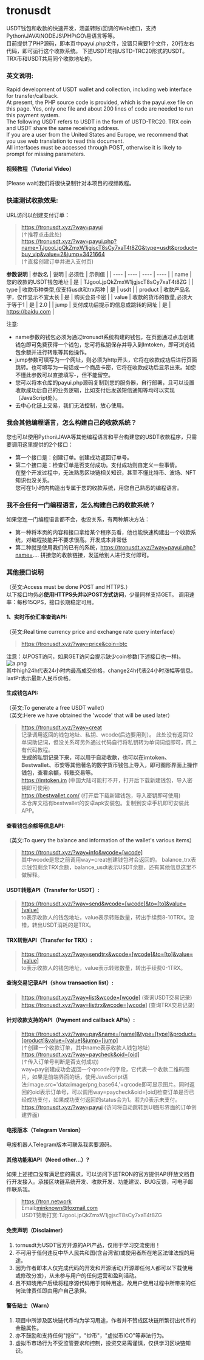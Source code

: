 # tronusdt
USDT钱包和收款的快速开发，涵盖转账\回调的Web接口，支持Python\JAVA\NODEJS\PHP\GO\易语言等等。  
目前提供了PHP源码，即本页中payui.php文件，没错只需要1个文件，20行左右代码，即可运行这个收款系统。
下述USDT均指USTD-TRC20形式的USDT。TRX币和USDT共用同个收款地址的。  

### 英文说明:
Rapid development of USDT wallet and collection, including web interface for transfer/callback.  
At present, the PHP source code is provided, which is the payui.exe file on this page. Yes, only one file and about 200 lines of code are needed to run this payment system.   
The following USDT refers to USDT in the form of USTD-TRC20. TRX coin and USDT share the same receiving address.  
If you are a user from the United States and Europe, we recommend that you use web translation to read this document.  
All interfaces must be accessed through POST, otherwise it is likely to prompt for missing parameters.  

#### 视频教程（Tutorial Video）  
[Please wait]我们将很快录制针对本项目的视频教程。   

### 快速测试收款效果:
URL访问以创建支付订单：
>https://tronusdt.xyz/?way=payui  
  (↑推荐点击此处)    
>https://tronusdt.xyz/?way=payui.php?name=TJgooLjpQkZmxW1jgjscT8sCy7xaT4t8ZG&type=usdt&product=buy_vip&value=2&jump=3421664  
 (↑直接创建订单并进入支付页)  

**参数说明**
|  参数名   | 说明  | 必须性  |  示例值  |
|  ----  | ----  |   ----  |  ----  |
| name  | 您的收款的USDT钱包地址 |  是 | TJgooLjpQkZmxW1jgjscT8sCy7xaT4t8ZG | 
| type  | 收款币种类型,仅支持usdt和trx两种 | 是 | usdt | 
| product  | 收款产品名字，仅作显示不宜太长 | 是 | 购买会员卡密 | 
| value  | 收款的货币的数量,必须大于等于1 | 是 | 2.0 | 
| jump  | 支付成功后提示的信息或跳转的网址 | 是 | https://baidu.com | 

注意:
+ name参数的钱包必须为通过tronusdt系统构建的钱包，在页面通过点击创建钱包即可免费获得一个钱包，您可将私钥保存并导入到Imtoken，即可浏览钱包余额并进行转账等其他操作。  
+ jump参数可填写为一个网址，则必须为http开头，它将在收款成功后进行页面跳转。也可填写为一句话或一个商品卡密，它将在收款成功后显示出来。如您不懂此参数可以直接填写-，但不能留空。
+ 您可以将本仓库的payui.php源码复制到您的服务器，自行部署，且可以设置收款成功后自己的业务逻辑，比如支付后发送短信通知等均可以实现（JavaScript处）。
+ 去中心化链上交易，我们无法控制，放心使用。  
  
### 我会其他编程语言，怎么构建自己的收款系统？
您也可以使用Python\JAVA等其他编程语言和平台构建您的USDT收款程序，只需要调用这里提供的2个接口：  
+ 第一个接口是：创建订单。创建成功返回订单号。
+ 第二个接口是：检查订单是否支付成功。支付成功则自定义一些事情。     
在整个开发过程中，无法熟悉区块链相关知识，甚至不懂比特币、波场、NFT知识也没关系。   
您可在1小时内构造出专属于您的收款系统，用您自己熟悉的编程语言。 

### 我不会任何一门编程语言，怎么构建自己的收款系统？
 
如果您连一门编程语言都不会，也没关系，有两种解决方法：  
+ 第一种将本页的内容和接口拿给某个程序员看，他也能快速构建出一个收款系统，对编程技能并不要求很高。开发成本非常低  
+ 第二种就是使用我们的已有的系统，https://tronusdt.xyz/?way=payui.php?name=.... 拼接您的收款链接，发送给别人进行支付即可。

### 其他接口说明
（英文:Access must be done POST and HTTPS.）  
以下接口均务必**使用HTTPS头并以POST方式访问**，少量同样支持GET。 
调用速率：每秒15QPS，接口长期稳定可用。

#### 1、实时币价汇率查询API:  
（英文:Real time currency price and exchange rate query interface）   
> https://tronusdt.xyz/?way=price&coin=btc

注意：以POST访问，如果GET访问会提示缺少coin参数(下述接口也一样)。  
![a.png](./images/a.png)  
其中high24h代表24小时内最高成交价格，change24h代表24小时涨幅等信息。lastPr表示最新人民币价格。    

#### 生成钱包API:
（英文:To generate a free USDT wallet）   
（英文:Here we have obtained the 'wcode' that will be used later）  
> https://tronusdt.xyz/?way=creat  
记录调用返回的钱包地址、私钥、wcode(后边要用到）。 
此处没有返回12单词助记词，但没关系可另外通过代码自行将私钥转为单词词组即可，网上有代码教程。    
**生成的私钥记录下来，可以用于自动收款，也可以在imtoken、Bestwallet、币安等其他著名的数字货币钱包上导入，即可图形界面上操作钱包，查看余额，转账交易等。**   
>https://imtoken.im (中国大陆可能打不开，打开后下载新建钱包，导入密钥即可使用)  
>https://bestwallet.com/ (打开后下载新建钱包，导入密钥即可使用)  
本仓库文档有bestwallet的安卓apk安装包。复制到安卓手机即可安装此APP。  


#### 查看钱包余额等信息API:
（英文:To query the balance and information of the wallet's various items）  
> https://tronusdt.xyz/?way=info&wcode=[wcode]  
其中wcode是您之前调用way=creat创建钱包时会返回的。 balance_trx表示钱包剩余TRX余额，balance_usdt表示USDT余额，还有其他信息这里不做解释。  

#### USDT转账API（Transfer for USDT）:
> https://tronusdt.xyz/?way=send&wcode=[wcode]&to=[to]&value=[value]   
to表示收款人的钱包地址，value表示转账数量，转出手续费8-10TRX。没错，转出USDT消耗的是TRX。  

#### TRX转账API（Transfer for TRX）:
> https://tronusdt.xyz/?way=sendtrx&wcode=[wcode]&to=[to]&value=[value]  
to表示收款人的钱包地址，value表示转账数量，转出手续费0-1TRX。

#### 查询交易记录API（show transaction list）:
> https://tronusdt.xyz/?way=list&wcode=[wcode] (查询USDT交易记录)  
> https://tronusdt.xyz/?way=listtrx&wcode=[wcode] (查询TRX交易记录)

#### 针对收款支持的API（Payment and callback APIs）:
> https://tronusdt.xyz/?way=pay&name=[name]&type=[type]&product=[product]&value=[value]&jump=[jump]  
(↑创建一个收款订单，其中name表示收款人钱包地址)     
> https://tronusdt.xyz/?way=paycheck&oid=[oid]  
 (↑传入订单号判断是否支付成功)   
way=pay创建成功会返回一个qrcode的字段，它代表一个收款二维码图片，如果是前端界面的话，使用JavaScript语法:image.src='data:image/png;base64,'+qrcode即可显示图片。同时返回的oid表示订单号，可以调用way=paycheck&oid=[oid]检查订单是否已经成功支付，如果成功支付返回的status会为1。若为0表示未支付。   
> https://tronusdt.xyz/?way=payui (访问将自动跳转到UI图形界面的订单创建界面)  

#### 电报版本（Telegram Version） 
电报机器人Telegram版本可联系我索要源码。  

#### 其他功能和API（Need other...）?
如果上述接口没有满足您的需求，可以访问下述TRON的官方提供API开放文档自行开发接入。承接区块链系统开发、收款开发、功能建议、BUG反馈，可电子邮件联系我。
>https://tron.network  
>Email:minknown@foxmail.com  
>USDT赞助打赏:TJgooLjpQkZmxW1jgjscT8sCy7xaT4t8ZG

#### 免责声明（Disclaimer）
1. tornusdt为USDT官方开源的API产品，仅用于学习交流使用！  
2. 不可用于任何违反中华人民共和国(含台湾省)或使用者所在地区法律法规的用途。  
3. 因为作者即本人仅完成代码的开发和开源活动(开源即任何人都可以下载使用或修改分发)，从未参与用户的任何运营和盈利活动。  
4. 且不知晓用户后续将程序源代码用于何种用途，故用户使用过程中所带来的任何法律责任即由用户自己承担。  

#### 警告贴士（Warn）
1. 项目中所涉及区块链代币均为学习用途，作者并不赞成区块链所繁衍出代币的金融属性。  
2. 亦不鼓励和支持任何"挖矿"，"炒币"，"虚拟币ICO"等非法行为。  
3. 虚拟币市场行为不受监管要求和控制，投资交易需谨慎，仅供学习区块链知识。  


